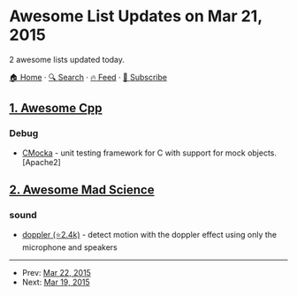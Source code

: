 # Awesome List Updates on Mar 21, 2015

2 awesome lists updated today.

[🏠 Home](/README.md) · [🔍 Search](https://test.trackawesomelist.com/search/) · [🔥 Feed](https://test.trackawesomelist.com/rss.xml) · [📮 Subscribe](https://trackawesomelist.us17.list-manage.com/subscribe?u=d2f0117aa829c83a63ec63c2f&id=36a103854c)



## [1. Awesome Cpp](/content/fffaraz/awesome-cpp/README.md)

### Debug

*   [CMocka](https://cmocka.org/) - unit testing framework for C with support for mock objects. \[Apache2]

## [2. Awesome Mad Science](/content/feross/awesome-mad-science/README.md)

### sound

*   [doppler (⭐2.4k)](https://github.com/DanielRapp/doppler) - detect motion with the doppler effect using only the microphone and speakers

---

- Prev: [Mar 22, 2015](/content/2015/03/22/README.md)
- Next: [Mar 19, 2015](/content/2015/03/19/README.md)